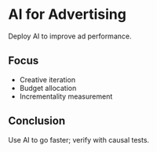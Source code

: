 # AI for Advertising

Deploy AI to improve ad performance.

## Focus
- Creative iteration
- Budget allocation
- Incrementality measurement

## Conclusion
Use AI to go faster; verify with causal tests.
